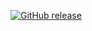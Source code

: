 [![GitHub release](https://img.shields.io/github/v/release/taigaprozz/speech-generator)](https://github.com/taigaprozz/speech-generator/releases/latest)
